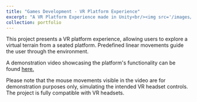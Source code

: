 ```yaml
---
title: "Games Development - VR Platform Experience"
excerpt: "A VR Platform Experience made in Unity<br/><img src='/images/vr_experience.png'>"
collection: portfolio
---
```


This project presents a VR platform experience, allowing users to explore a virtual 
terrain from a seated platform. Predefined linear movements guide the user through the environment.

A demonstration video showcasing the platform's functionality can be found [here.](https://www.youtube.com/watch?v=n6d796LMrz4) 

Please note that the mouse movements visible in the video are for demonstration purposes only, simulating the intended VR headset controls. The project is fully compatible with VR headsets.